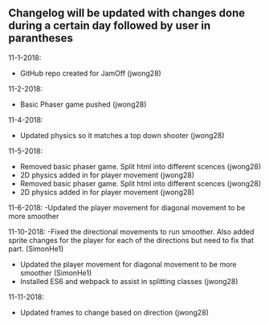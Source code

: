 ## Changelog will be updated with changes done during a certain day followed by user in parantheses ##

11-1-2018: 
- GitHub repo created for JamOff (jwong28)

11-2-2018:
- Basic Phaser game pushed (jwong28)

11-4-2018:
- Updated physics so it matches a top down shooter (jwong28)

11-5-2018:
- Removed basic phaser game. Split html into different scences (jwong28)
- 2D physics added in for player movement (jwong28)
- Removed basic phaser game. Split html into different scences (jwong28)
- 2D physics added in for player movement (jwong28)

11-6-2018:
-Updated the player movement for diagonal movement to be more smoother

11-10-2018:
-Fixed the directional movements to run smoother. Also added sprite changes for the player for each of the directions but need to fix that part. (SimonHe1)
- Updated the player movement for diagonal movement to be more smoother (SimonHe1)
- Installed ES6 and webpack to assist in splitting classes (jwong28)

11-11-2018:
- Updated frames to change based on direction (jwong28)
